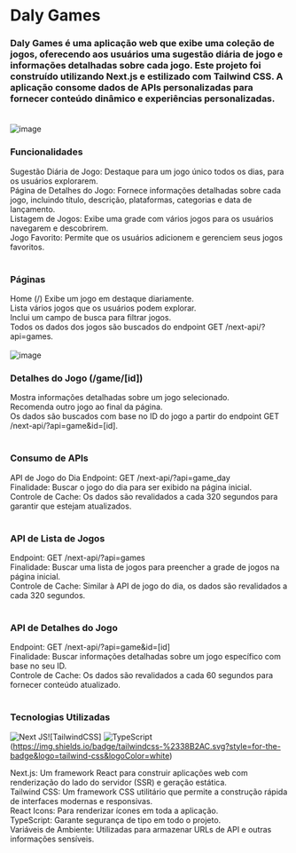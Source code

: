 # Daly Games
### Daly Games é uma aplicação web que exibe uma coleção de jogos, oferecendo aos usuários uma sugestão diária de jogo e informações detalhadas sobre cada jogo. Este projeto foi construído utilizando Next.js e estilizado com Tailwind CSS. A aplicação consome dados de APIs personalizadas para fornecer conteúdo dinâmico e experiências personalizadas.</br></br>
![image](https://github.com/user-attachments/assets/92d12f7f-b8f6-4ea7-99c0-75bd87569918)

### Funcionalidades
Sugestão Diária de Jogo: Destaque para um jogo único todos os dias, para os usuários explorarem.</br>
Página de Detalhes do Jogo: Fornece informações detalhadas sobre cada jogo, incluindo título, descrição, plataformas, categorias e data de lançamento.</br>
Listagem de Jogos: Exibe uma grade com vários jogos para os usuários navegarem e descobrirem.</br>
Jogo Favorito: Permite que os usuários adicionem e gerenciem seus jogos favoritos.</br></br>


### Páginas
Home (/)
Exibe um jogo em destaque diariamente.</br>
Lista vários jogos que os usuários podem explorar.</br>
Inclui um campo de busca para filtrar jogos.</br>
Todos os dados dos jogos são buscados do endpoint GET /next-api/?api=games.</br></br>
![image](https://github.com/user-attachments/assets/5ab0eecc-12f8-4dc3-927a-2c88d7af6716)


### Detalhes do Jogo (/game/[id])
Mostra informações detalhadas sobre um jogo selecionado.</br>
Recomenda outro jogo ao final da página.</br>
Os dados são buscados com base no ID do jogo a partir do endpoint GET /next-api/?api=game&id=[id].</br></br>

### Consumo de APIs
API de Jogo do Dia
Endpoint: GET /next-api/?api=game_day</br>
Finalidade: Buscar o jogo do dia para ser exibido na página inicial.</br>
Controle de Cache: Os dados são revalidados a cada 320 segundos para garantir que estejam atualizados.</br></br>

### API de Lista de Jogos
Endpoint: GET /next-api/?api=games</br>
Finalidade: Buscar uma lista de jogos para preencher a grade de jogos na página inicial.</br>
Controle de Cache: Similar à API de jogo do dia, os dados são revalidados a cada 320 segundos.</br></br>

### API de Detalhes do Jogo
Endpoint: GET /next-api/?api=game&id=[id]</br>
Finalidade: Buscar informações detalhadas sobre um jogo específico com base no seu ID.</br>
Controle de Cache: Os dados são revalidados a cada 60 segundos para fornecer conteúdo atualizado.</br></br>

### Tecnologias Utilizadas
![Next JS](https://img.shields.io/badge/Next-black?style=for-the-badge&logo=next.js&logoColor=white)![TailwindCSS] ![TypeScript](https://img.shields.io/badge/typescript-%23007ACC.svg?style=for-the-badge&logo=typescript&logoColor=white) (https://img.shields.io/badge/tailwindcss-%2338B2AC.svg?style=for-the-badge&logo=tailwind-css&logoColor=white)

Next.js: Um framework React para construir aplicações web com renderização do lado do servidor (SSR) e geração estática.</br>
Tailwind CSS: Um framework CSS utilitário que permite a construção rápida de interfaces modernas e responsivas.</br>
React Icons: Para renderizar ícones em toda a aplicação.</br>
TypeScript: Garante segurança de tipo em todo o projeto.</br>
Variáveis de Ambiente: Utilizadas para armazenar URLs de API e outras informações sensíveis.</br></br>
